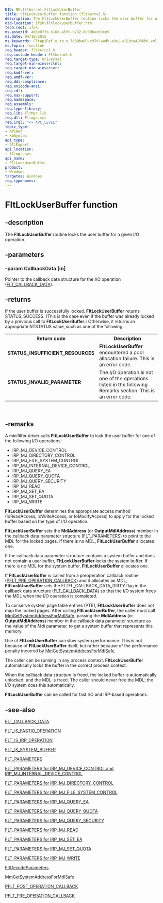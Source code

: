 ```yaml
---
UID: NF:fltkernel.FltLockUserBuffer
title: FltLockUserBuffer function (fltkernel.h)
description: The FltLockUserBuffer routine locks the user buffer for a given I/O operation.
old-location: ifsk\fltlockuserbuffer.htm
tech.root: ifsk
ms.assetid: ab8e873b-b16d-45fc-b732-6d390ae60ce9
ms.date: 04/16/2018
ms.keywords: FltApiRef_e_to_o_7d39ba00-c97d-4adb-a0e1-a019ca4056b0.xml, FltLockUserBuffer, FltLockUserBuffer routine [Installable File System Drivers], fltkernel/FltLockUserBuffer, ifsk.fltlockuserbuffer
ms.topic: function
req.header: fltkernel.h
req.include-header: Fltkernel.h
req.target-type: Universal
req.target-min-winverclnt: 
req.target-min-winversvr: 
req.kmdf-ver: 
req.umdf-ver: 
req.ddi-compliance: 
req.unicode-ansi: 
req.idl: 
req.max-support: 
req.namespace: 
req.assembly: 
req.type-library: 
req.lib: FltMgr.lib
req.dll: Fltmgr.sys
req.irql: "<= APC_LEVEL"
topic_type:
- APIRef
- kbSyntax
api_type:
- DllExport
api_location:
- fltmgr.sys
api_name:
- FltLockUserBuffer
product:
- Windows
targetos: Windows
req.typenames: 
---
```


# FltLockUserBuffer function


## -description


The <b>FltLockUserBuffer</b> routine locks the user buffer for a given I/O operation. 


## -parameters




### -param CallbackData [in]

Pointer to the callback data  structure for the I/O operation (<a href="https://docs.microsoft.com/windows-hardware/drivers/ddi/content/fltkernel/ns-fltkernel-_flt_callback_data">FLT_CALLBACK_DATA</a>). 


## -returns



If the user buffer is successfully locked, <b>FltLockUserBuffer</b> returns STATUS_SUCCESS. (This is the case even if the buffer was already locked by a previous call to <b>FltLockUserBuffer</b>.) Otherwise, it returns an appropriate NTSTATUS value, such as one of the following: 

<table>
<tr>
<th>Return code</th>
<th>Description</th>
</tr>
<tr>
<td width="40%">
<dl>
<dt><b>STATUS_INSUFFICIENT_RESOURCES</b></dt>
</dl>
</td>
<td width="60%">
<b>FltLockUserBuffer</b> encountered a pool allocation failure. This is an error code. 

</td>
</tr>
<tr>
<td width="40%">
<dl>
<dt><b>STATUS_INVALID_PARAMETER</b></dt>
</dl>
</td>
<td width="60%">
The I/O operation is not one of the operations listed in the following Remarks section. This is an error code. 

</td>
</tr>
</table>
 




## -remarks



A minifilter driver calls <b>FltLockUserBuffer</b> to lock the user buffer for one of the following I/O operations: 

<ul>
<li>
IRP_MJ_DEVICE_CONTROL

</li>
<li>
IRP_MJ_DIRECTORY_CONTROL

</li>
<li>
IRP_MJ_FILE_SYSTEM_CONTROL

</li>
<li>
IRP_MJ_INTERNAL_DEVICE_CONTROL

</li>
<li>
IRP_MJ_QUERY_EA

</li>
<li>
IRP_MJ_QUERY_QUOTA

</li>
<li>
IRP_MJ_QUERY_SECURITY

</li>
<li>
IRP_MJ_READ

</li>
<li>
IRP_MJ_SET_EA

</li>
<li>
IRP_MJ_SET_QUOTA

</li>
<li>
IRP_MJ_WRITE

</li>
</ul>
<b>FltLockUserBuffer</b> determines the appropriate access method (IoReadAccess, IoWriteAccess, or IoModifyAccess) to apply for the locked buffer based on the type of I/O operation. 

<b>FltLockUserBuffer</b> sets the <b>MdlAddress</b> (or <b>OutputMdlAddress</b>) member  in the callback data parameter structure (<a href="https://docs.microsoft.com/windows-hardware/drivers/ddi/content/fltkernel/ns-fltkernel-_flt_parameters">FLT_PARAMETERS</a>) to point to the MDL for the locked pages. If there is no MDL, <b>FltLockUserBuffer</b> allocates one. 

If the callback data parameter structure contains a system buffer and does not contain a user buffer, <b>FltLockUserBuffer</b> locks the system buffer. If there is no MDL for the system buffer, <b>FltLockUserBuffer</b> allocates one. 

If <b>FltLockUserBuffer</b> is called from a preoperation callback routine (<a href="https://docs.microsoft.com/windows-hardware/drivers/ddi/content/fltkernel/nc-fltkernel-pflt_pre_operation_callback">PFLT_PRE_OPERATION_CALLBACK</a>) and it allocates an MDL, <b>FltLockUserBuffer</b> sets the FLTFL_CALLBACK_DATA_DIRTY flag in the callback data structure (<a href="https://docs.microsoft.com/windows-hardware/drivers/ddi/content/fltkernel/ns-fltkernel-_flt_callback_data">FLT_CALLBACK_DATA</a>) so that the I/O system frees the MDL when the I/O operation is completed. 

To conserve system page table entries (PTE), <b>FltLockUserBuffer</b> does not map the locked pages. After calling <b>FltLockUserBuffer</b>, the caller must call <a href="https://docs.microsoft.com/windows-hardware/drivers/kernel/mm-bad-pointer">MmGetSystemAddressForMdlSafe</a>, passing the <b>MdlAddress</b> (or <b>OutputMdlAddress</b>) member in the callback data parameter structure as the value of the <i>Mdl</i> parameter, to get a system buffer that represents this memory. 

Use of <b>FltLockUserBuffer</b> can slow system performance. This is not because of <b>FltLockUserBuffer</b> itself, but rather because of the performance penalty incurred by <a href="https://docs.microsoft.com/windows-hardware/drivers/kernel/mm-bad-pointer">MmGetSystemAddressForMdlSafe</a>. 

The caller can be running in any process context. <b>FltLockUserBuffer</b> automatically locks the buffer in the correct process context. 

When the callback data structure is freed, the locked buffer is automatically unlocked, and the MDL is freed. The caller should never free the MDL; the I/O system does this automatically. 

<b>FltLockUserBuffer</b> can be called for fast I/O and IRP-based operations. 




## -see-also




<a href="https://docs.microsoft.com/windows-hardware/drivers/ddi/content/fltkernel/ns-fltkernel-_flt_callback_data">FLT_CALLBACK_DATA</a>



<a href="https://docs.microsoft.com/windows-hardware/drivers/ddi/content/index">FLT_IS_FASTIO_OPERATION</a>



<a href="https://docs.microsoft.com/previous-versions/ff544654(v=vs.85)">FLT_IS_IRP_OPERATION</a>



<a href="https://docs.microsoft.com/previous-versions/ff544663(v=vs.85)">FLT_IS_SYSTEM_BUFFER</a>



<a href="https://docs.microsoft.com/windows-hardware/drivers/ddi/content/fltkernel/ns-fltkernel-_flt_parameters">FLT_PARAMETERS</a>



<a href="https://docs.microsoft.com/windows-hardware/drivers/ifs/flt-parameters-for-irp-mj-device-control-and-irp-mj-internal-device-co">FLT_PARAMETERS for IRP_MJ_DEVICE_CONTROL and IRP_MJ_INTERNAL_DEVICE_CONTROL</a>



<a href="https://docs.microsoft.com/windows-hardware/drivers/ifs/flt-parameters-for-irp-mj-directory-control">FLT_PARAMETERS for IRP_MJ_DIRECTORY_CONTROL</a>



<a href="https://docs.microsoft.com/windows-hardware/drivers/ifs/flt-parameters-for-irp-mj-file-system-control">FLT_PARAMETERS for IRP_MJ_FILE_SYSTEM_CONTROL</a>



<a href="https://docs.microsoft.com/windows-hardware/drivers/ifs/flt-parameters-for-irp-mj-query-ea">FLT_PARAMETERS for IRP_MJ_QUERY_EA</a>



<a href="https://docs.microsoft.com/windows-hardware/drivers/ifs/flt-parameters-for-irp-mj-query-quota">FLT_PARAMETERS for IRP_MJ_QUERY_QUOTA</a>



<a href="https://docs.microsoft.com/windows-hardware/drivers/ifs/flt-parameters-for-irp-mj-query-security">FLT_PARAMETERS for IRP_MJ_QUERY_SECURITY</a>



<a href="https://docs.microsoft.com/windows-hardware/drivers/ifs/flt-parameters-for-irp-mj-read">FLT_PARAMETERS for IRP_MJ_READ</a>



<a href="https://docs.microsoft.com/windows-hardware/drivers/ifs/flt-parameters-for-irp-mj-set-ea">FLT_PARAMETERS for IRP_MJ_SET_EA</a>



<a href="https://docs.microsoft.com/windows-hardware/drivers/ifs/flt-parameters-for-irp-mj-set-quota">FLT_PARAMETERS for IRP_MJ_SET_QUOTA</a>



<a href="https://docs.microsoft.com/windows-hardware/drivers/ifs/flt-parameters-for-irp-mj-write">FLT_PARAMETERS for IRP_MJ_WRITE</a>



<a href="https://docs.microsoft.com/windows-hardware/drivers/ddi/content/fltkernel/nf-fltkernel-fltdecodeparameters">FltDecodeParameters</a>



<a href="https://docs.microsoft.com/windows-hardware/drivers/kernel/mm-bad-pointer">MmGetSystemAddressForMdlSafe</a>



<a href="https://docs.microsoft.com/windows-hardware/drivers/ddi/content/fltkernel/nc-fltkernel-pflt_post_operation_callback">PFLT_POST_OPERATION_CALLBACK</a>



<a href="https://docs.microsoft.com/windows-hardware/drivers/ddi/content/fltkernel/nc-fltkernel-pflt_pre_operation_callback">PFLT_PRE_OPERATION_CALLBACK</a>
 

 

